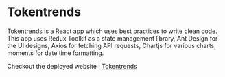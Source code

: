 # Tokentrends

Tokentrends is a React app which uses best practices to write clean code. This app uses Redux Toolkit as a state management library, Ant Design for the UI designs, Axios for fetching API requests, Chartjs for various charts, moments for date time formatting.

Checkout the deployed website : [Tokentrends](https://tokentrends.netlify.app/)
